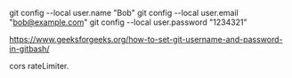git config --local user.name "Bob"
git config --local user.email "bob@example.com"
git config --local user.password "1234321"

https://www.geeksforgeeks.org/how-to-set-git-username-and-password-in-gitbash/

cors
rateLimiter.
